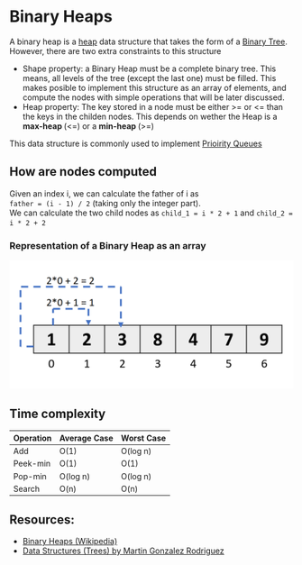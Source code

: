 # Binary Heaps
A binary heap is a [heap](https://en.wikipedia.org/wiki/Heap_(data_structure)) data structure that takes the form of a [Binary Tree](https://en.wikipedia.org/wiki/Binary_tree). <br>
However, there are two extra constraints to this structure <br>
* Shape property: a Binary Heap must be a complete binary tree. This means, all levels
of the tree (except the last one) must be filled.
This makes posible to implement this structure as an array of elements, and compute the nodes with simple operations that will be later discussed.
* Heap property: The key stored in a node must be either >= or <= than the keys in the childen nodes. This depends on wether the Heap is a <b> max-heap </b> (<=) or a <b> min-heap </b> (>=)

This data structure is commonly used to implement [Prioirity Queues](https://en.wikipedia.org/wiki/Priority_queue)<br>

## How are nodes computed
Given an index i, we can calculate the father of i as <br>
`father = (i - 1) / 2` (taking only the integer part).<br>
We can calculate the two child nodes as `child_1 = i * 2 + 1` and `child_2 = i * 2 + 2` <br>

### Representation of a Binary Heap as an array
![Binary Heap representation as an array](img/BinaryHeap/BinaryHeap1.png)

## Time complexity

| Operation  | Average Case | Worst Case |
|--- | --- | ---|
| Add        | O(1)	    | O(log n)   |
| Peek-min   | O(1)	    | O(1)       |
| Pop-min    | O(log n)     | O(log n)   |
| Search     | O(n)	    | O(n)       |

## Resources: 
* [Binary Heaps (Wikipedia)](https://en.wikipedia.org/wiki/Binary_heap)
* [Data Structures (Trees) by Martin Gonzalez Rodriguez](https://www.lulu.com/shop/martin-gonzalez-rodriguez/data-structures-trees/ebook/product-22017004.html?q=&page=1&pageSize=4)